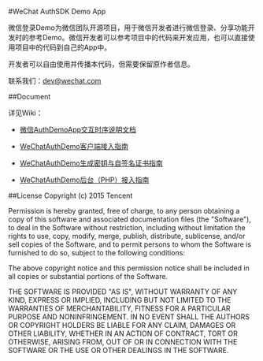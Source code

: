 #WeChat AuthSDK Demo App

微信登录Demo为微信团队开源项目，用于微信开发者进行微信登录、分享功能开发时的参考Demo。微信开发者可以参考项目中的代码来开发应用，也可以直接使用项目中的代码到自己的App中。

开发者可以自由使用并传播本代码，但需要保留原作者信息。

联系我们：dev@wechat.com

##Document

详见Wiki：

* [微信AuthDemoApp交互时序说明文档](https://github.com/Tencent/WeDemo/wiki/微信Auth-Demo-App交互时序说明文档)

* [WeChatAuthDemo客户端接入指南](https://github.com/Tencent/WeDemo/wiki/WeChatAuthDemo客户端接入指南)

* [WeChatAuthDemo生成密钥与自签名证书指南](https://github.com/Tencent/WeDemo/wiki/WeChatAuthDemo生成密钥与自签名证书指南)

* [WeChatAuthDemo后台（PHP）接入指南](https://github.com/Tencent/WeDemo/wiki/WeChatAuthDemo后台（PHP）接入指南)

##License
Copyright (c) 2015 Tencent

Permission is hereby granted, free of charge, to any person obtaining a copy
of this software and associated documentation files (the "Software"), to deal
in the Software without restriction, including without limitation the rights
to use, copy, modify, merge, publish, distribute, sublicense, and/or sell
copies of the Software, and to permit persons to whom the Software is
furnished to do so, subject to the following conditions:

The above copyright notice and this permission notice shall be included in all
copies or substantial portions of the Software.

THE SOFTWARE IS PROVIDED "AS IS", WITHOUT WARRANTY OF ANY KIND, EXPRESS OR
IMPLIED, INCLUDING BUT NOT LIMITED TO THE WARRANTIES OF MERCHANTABILITY,
FITNESS FOR A PARTICULAR PURPOSE AND NONINFRINGEMENT. IN NO EVENT SHALL THE
AUTHORS OR COPYRIGHT HOLDERS BE LIABLE FOR ANY CLAIM, DAMAGES OR OTHER
LIABILITY, WHETHER IN AN ACTION OF CONTRACT, TORT OR OTHERWISE, ARISING FROM,
OUT OF OR IN CONNECTION WITH THE SOFTWARE OR THE USE OR OTHER DEALINGS IN THE
SOFTWARE.



